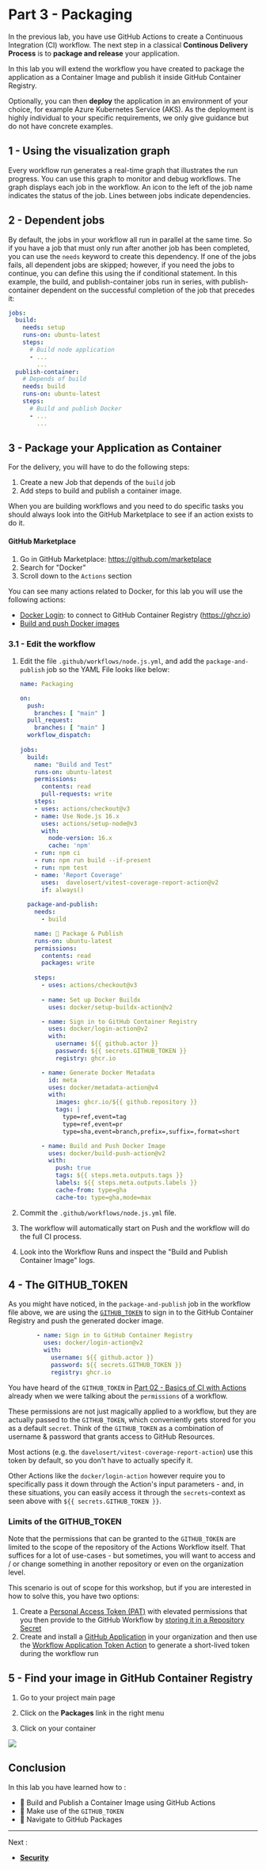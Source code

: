 # Part 3 - Packaging

In the previous lab, you have use GitHub Actions to create a Continuous Integration (CI) workflow. The next step in a classical **Continous Delivery Process** is to **package and release** your application.

In this lab you will extend the workflow you have created to package the application as a Container Image and publish it inside GitHub Container Registry.

Optionally, you can then **deploy** the application in an environment of your choice, for example Azure Kubernetes Service (AKS). As the deployment is highly individual to your specific requirements, we only give guidance but do not have concrete examples.

## 1 - Using the visualization graph

Every workflow run generates a real-time graph that illustrates the run progress. You can use this graph to monitor and debug workflows. The graph displays each job in the workflow. An icon to the left of the job name indicates the status of the job. Lines between jobs indicate dependencies.

## 2 - Dependent jobs

By default, the jobs in your workflow all run in parallel at the same time. So if you have a job that must only run after another job has been completed, you can use the `needs` keyword to create this dependency. If one of the jobs fails, all dependent jobs are skipped; however, if you need the jobs to continue, you can define this using the if conditional statement. In this example, the build, and publish-container jobs run in series, with publish-container dependent on the successful completion of the job that precedes it:

```yml
jobs:
  build:
    needs: setup
    runs-on: ubuntu-latest
    steps:
      # Build node application
      - ...
        ...
  publish-container:
    # Depends of build
    needs: build
    runs-on: ubuntu-latest
    steps:
      # Build and publish Docker
      - ...
        ...
```

## 3 - Package your Application as Container

For the delivery, you will have to do the following steps:

1. Create a new Job that depends of the `build` job
2. Add steps to build and publish a container image.

When you are building workflows and you need to do specific tasks you should always look into the GitHub Marketplace to see if an action exists to do it.

#### GitHub Marketplace

1. Go in GitHub Marketplace: <https://github.com/marketplace>
2. Search for "Docker"
3. Scroll down to the `Actions` section

You can see many actions related to Docker, for this lab you will use the following actions:

- [Docker Login](https://github.com/marketplace/actions/docker-login): to connect to GitHub Container Registry (<https://ghcr.io>)
- [Build and push Docker images](https://github.com/marketplace/actions/build-and-push-docker-images)

### 3.1 - Edit the workflow

1. Edit the file `.github/workflows/node.js.yml`, and add the `package-and-publish` job so the YAML File looks like below:

    ```yaml
    name: Packaging

    on:
      push:
        branches: [ "main" ]
      pull_request:
        branches: [ "main" ]
      workflow_dispatch: 
      
    jobs:
      build:
        name: "Build and Test"
        runs-on: ubuntu-latest
        permissions:
          contents: read
          pull-requests: write
        steps:
        - uses: actions/checkout@v3
        - name: Use Node.js 16.x
          uses: actions/setup-node@v3
          with:
            node-version: 16.x
            cache: 'npm'
        - run: npm ci
        - run: npm run build --if-present
        - run: npm test
        - name: 'Report Coverage'
          uses:  davelosert/vitest-coverage-report-action@v2
          if: always()
        
      package-and-publish:
        needs: 
          - build
   
        name: 🐳 Package & Publish
        runs-on: ubuntu-latest
        permissions:
          contents: read
          packages: write
        
        steps:
          - uses: actions/checkout@v3
          
          - name: Set up Docker Buildx
            uses: docker/setup-buildx-action@v2

          - name: Sign in to GitHub Container Registry
            uses: docker/login-action@v2
            with:
              username: ${{ github.actor }}
              password: ${{ secrets.GITHUB_TOKEN }}
              registry: ghcr.io

          - name: Generate Docker Metadata
            id: meta
            uses: docker/metadata-action@v4
            with:
              images: ghcr.io/${{ github.repository }}
              tags: |
                type=ref,event=tag
                type=ref,event=pr
                type=sha,event=branch,prefix=,suffix=,format=short

          - name: Build and Push Docker Image
            uses: docker/build-push-action@v2
            with:
              push: true
              tags: ${{ steps.meta.outputs.tags }}
              labels: ${{ steps.meta.outputs.labels }}
              cache-from: type=gha
              cache-to: type=gha,mode=max
    ```

2. Commit the `.github/workflows/node.js.yml` file.

3. The workflow will automatically start on Push and the workflow will do the full CI process.

4. Look into the Workflow Runs and inspect the "Build and Publish Container Image" logs.

## 4 - The GITHUB_TOKEN

As you might have noticed, in the `package-and-publish` job in the workflow file above, we are using the [`GITHUB_TOKEN`](https://docs.github.com/en/actions/security-guides/automatic-token-authentication#about-the-github_token-secret) to sign in to the GitHub Container Registry and push the generated docker image.

```yaml
        - name: Sign in to GitHub Container Registry
          uses: docker/login-action@v2
          with:
            username: ${{ github.actor }}
            password: ${{ secrets.GITHUB_TOKEN }}
            registry: ghcr.io
```

You have heard of the `GITHUB_TOKEN` in [Part 02 - Basics of CI with Actions](002-basics-of-ci-with-actions.md) already when we were talking about the `permissions` of a workflow.

These permissions are not just magically applied to a workflow, but they are actually passed to the `GITHUB_TOKEN`, which conveniently gets stored for you as a default `secret`. Think of the `GITHUB_TOKEN` as a combination of username & password that grants access to GitHub Resources.

Most actions (e.g. the `davelosert/vitest-coverage-report-action`) use this token by default, so you don't have to actually specify it.

Other Actions like the `docker/login-action` however require you to specifically pass it down through the Action's input parameters - and, in these situations, you can easily access it through the `secrets`-context as seen above with `${{ secrets.GITHUB_TOKEN }}`.

### Limits of the GITHUB_TOKEN

Note that the permissions that can be granted to the `GITHUB_TOKEN` are limited to the scope of the repository of the Actions Workflow itself. That suffices for a lot of use-cases - but sometimes, you will want to access and / or change something in another repository or even on the organization level.

This scenario is out of scope for this workshop, but if you are interested in how to solve this, you have two options:

1. Create a [Personal Access Token (PAT)](https://docs.github.com/en/authentication/keeping-your-account-and-data-secure/creating-a-personal-access-token) with elevated permissions that you then provide to the GitHub Workflow by [storing it in a Repository Secret](https://docs.github.com/en/enterprise-cloud@latest/actions/security-guides/encrypted-secrets#creating-encrypted-secrets-for-a-repository)
2. Create and install a [GitHub Application](https://docs.github.com/en/enterprise-cloud@latest/apps/maintaining-github-apps/installing-github-apps) in your organization and then use the [Workflow Application Token Action](https://github.com/peter-murray/workflow-application-token-action) to generate a short-lived token during the workflow run

## 5 - Find your image in GitHub Container Registry

1. Go to your project main page

2. Click on the **Packages** link in the right menu

3. Click on your container

![](../images/img-037.png)

## Conclusion

In this lab you have learned how to :

- 👏 Build and Publish a Container Image using GitHub Actions
- 👏 Make use of the `GITHUB_TOKEN`
- 👏 Navigate to GitHub Packages

---

Next :

- **[Security](004-security.md)**
